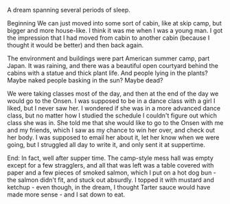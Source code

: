 A dream spanning several periods of sleep.

Beginning
We can just moved into some sort of cabin, like at skip camp, but bigger and more house-like. I think it was me when I was a young man. I got the impression that I had moved from cabin to another cabin (because I thought it would be better) and then back again.

The environment and buildings were part American summer camp, part Japan. It was raining, and there was a beautiful open courtyard behind the cabins with a statue and thick plant life. And people lying in the plants? Maybe naked people basking in the sun? Maybe dead?

We were taking classes most of the day, and then at the end of the day we would go to the Onsen. I was supposed to be in a dance class with a girl I liked, but I never saw her. I wondered if she was in a more advanced dance class, but no matter how I studied the schedule I couldn't figure out which class she was in.
She told me that she would like to go to the Onsen with me and my friends, which I saw as my chance to win her over, and check out her body. I was supposed to email her about it, let her know when we were going, but I struggled all day to write it, and only sent it at suppertime.

End: 
In fact, well after supper time. The camp-style mess hall was empty except for a few stragglers, and all that was left was a table covered with paper and a few pieces of smoked salmon, which I put on a hot dog bun - the salmon didn't fit, and stuck out absurdly. I topped it with mustard and ketchup - even though, in the dream, I thought Tarter sauce would have made more sense - and I sat down to eat. 
